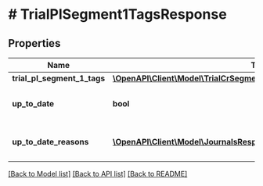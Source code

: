 # # TrialPlSegment1TagsResponse

## Properties

Name | Type | Description | Notes
------------ | ------------- | ------------- | -------------
**trial_pl_segment_1_tags** | [**\OpenAPI\Client\Model\TrialCrSegment1TagsResponseTrialCrSegment1Tags**](TrialCrSegment1TagsResponseTrialCrSegment1Tags.md) |  |
**up_to_date** | **bool** | 集計結果が最新かどうか |
**up_to_date_reasons** | [**\OpenAPI\Client\Model\JournalsResponseJournalsUpToDateReasons[]**](JournalsResponseJournalsUpToDateReasons.md) | 集計が最新でない場合の要因情報 | [optional]

[[Back to Model list]](../../README.md#models) [[Back to API list]](../../README.md#endpoints) [[Back to README]](../../README.md)
